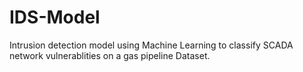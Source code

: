 # IDS-Model
Intrusion detection model using Machine Learning to classify SCADA network vulnerablities on a gas pipeline Dataset.
